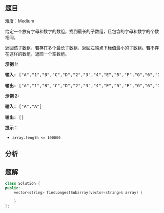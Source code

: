 
## 题目
难度：Medium
<p>给定一个放有字母和数字的数组，找到最长的子数组，且包含的字母和数字的个数相同。</p>

<p>返回该子数组，若存在多个最长子数组，返回左端点下标值最小的子数组。若不存在这样的数组，返回一个空数组。</p>

<p><strong>示例 1:</strong></p>

<pre>
<strong>输入: </strong>["A","1","B","C","D","2","3","4","E","5","F","G","6","7","H","I","J","K","L","M"]

<strong>输出: </strong>["A","1","B","C","D","2","3","4","E","5","F","G","6","7"]
</pre>

<p><strong>示例 2:</strong></p>

<pre>
<strong>输入: </strong>["A","A"]

<strong>输出: </strong>[]
</pre>

<p><strong>提示：</strong></p>

<ul>
	<li><code>array.length <= 100000</code></li>
</ul>

## 分析

## 题解
```cpp
class Solution {
public:
    vector<string> findLongestSubarray(vector<string>& array) {

    }
};
```